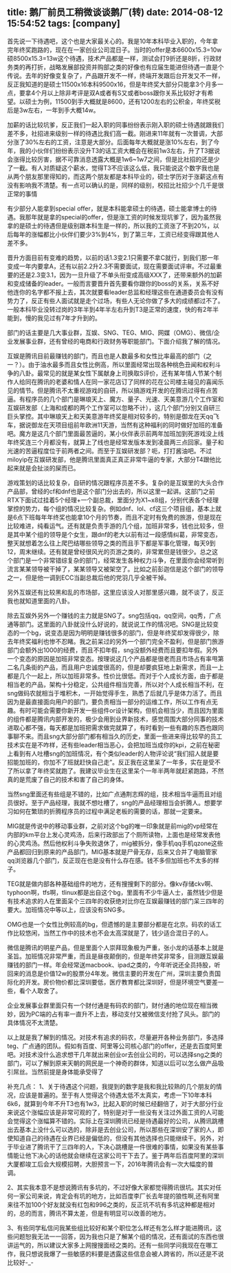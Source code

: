 title: 鹅厂前员工稍微谈谈鹅厂(转)
date: 2014-08-12 15:54:52
tags: [company]
---


首先说一下待遇吧，这个也是大家最关心的。我是10年本科毕业入职的，今年拿完年终奖跑路的，现在在一家创业公司混日子。当时的offer是本6600x15.3=10w硕8500x15.3=13w这个待遇，技术产品都是一样，测试会打9折还是8折，行政财务类的再打折，战略发展部投资并购部之类的好像也有应届生能进但待遇一直是个传说。去年的好像变复杂了，产品跟开发不一样，终端开发跟后台开发又不一样，反正我知道的是硕士11500x16本科9500x16，但是年终奖大部分只能拿3个月多一点，要拿4个月以上除非考评是双A或者有S又或者boss跟你关系比较好才有希望。以硕士为例，11500到手大概就是8600，还有1200左右的公积金，年终奖税后是3w左右，一年到手大概14w。 
  
加薪的话比较坑爹，反正我们一起入职的同事纷纷表示刚入职的硕士待遇就跟我们差不多，社招进来级别一样的待遇比我们高一截。刚进来11年就有一次普调，大部分涨了30%左右的工资，注意是大部分。后面每年大概就是涨10%左右，到了今年，我的小伙伴们纷纷表示没升T3的话工资大概会在税前1w3左右，升了T3据说会涨得比较厉害，据不可靠消息透露大概是1w6~1w7之间，但是比社招的还是少了一截。有人对质疑这个薪水，觉得T3不应该这么低，我只能说这个数字我也是从两个朋友那里得知的，而这两个朋友都是本科毕业的，硕士学历对于涨薪这点有没有影响我不清楚。有一点可以确认的是，同样的级别，校招比社招少个几千是很正常的事情 
  
有少部分人能拿到special offer，就是本科能拿硕士的待遇，硕士能拿博士的待遇。我那年就是拿的special的offer，但是涨工资的时候发现坑爹了，因为虽然我拿的是硕士的待遇但是级别跟本科生是一样的，所以我的工资涨了不到20%，以后每年的涨幅都比小伙伴们要少3%到4%，到了第三年，工资已经变得跟其他人差不多。 
  
晋升方面目前有变难的趋势，以前的话1.3变2.1只需要不拿C就行，到我们那一年变成一年内要拿A，还有以前2.2升2.3不需要面试，现在需要面试评审。不过最重要的还是2.3变3.1，因为一旦升级了不单头衔变成高级XXX了，还带来额外的加薪和变成储备的leader。一般而言要晋升首先要看你跟你的boss的关系，关系不好他连你的名字都不报上去，其次就要看leader总监和经理这些在通道委员会有没有势力了，反正有些人面试就是走个过场，有些人无论你做了多大的成绩都过不了。一般本科毕业没转过岗的3年半到4年半左右升到T3是正常的速度，快的有2年半能到，慢的我见过有7年才升到的。 
  
部门的话主要是几大事业群，互娱、SNG、TEG、MIG、网媒（OMG）、微信/企业发展事业群，还有曾经的电商和行政财务等职能部门。下面介绍我了解的情况。 
  
互娱是腾讯目前最赚钱的部门，而且也是人数最多和女性比率最高的部门（之一？）。由于油水最多而且女性比例高，所以里面经常出现各种桃色丑闻和权利斗争的八卦。最常见的就是某女性下属献身上司换取S评价，还有某年情人节某个制作人给同在腾讯的老婆和情人在同一家花店订了同样的花在公司楼主碰见的喜闻乐见的情节。但是腾讯不太重视游戏的自研，所以搞游戏开发的在腾讯过得有点苦逼。有程序员的几个部门是琳琅天上、魔方、量子、光速、天美意游几个工作室和互娱研发部（上海和成都的两个工作室可以忽略不计），这几个部门分别又自研三巨头掌控。其中琳琅天上和天美意游年终奖是相对较多的，特别是御龙在天qq飞车，据说御龙在天项目组前年欧洲11天游，当然有这种福利的同时做好加班的准备吧。魔方是这几个部门里面最苦逼的，某小伙伴表示前两年加班加到死游戏没上线年终奖连三个月都没有，就算上了线也是经常发版本发到凌晨两三点回家。量子和光速的苦逼程度位于前两者之间。而至于互娱研发部？呃，打打酱油吧。不过miloyip在互娱研发部，他是腾讯里面真正真正非常牛逼的专家，大部分T4跟他比起来就是会扯淡的屎而已。 
  
游戏策划的话比较复杂，自研的情况跟程序员差不多。复杂的是互娱里的大头合作产品部，曾经的cf和dnf也是这个部门分出去的，所以这里一起讲。这部门之前RTX下面试过挂着5个经理+一个副总裁，里面分为X1~x8组，分别代表各个经理掌控的势力，每个组的情况比较复杂。例如dnf、lol、cf这三个项目组，基本上就是6点下班每年年终奖也能拿10个月的节奏，而且不定时有免费的旅游，但是现在比较难进，纯看运气。还有就是负责手游的几个组，加班非常多，钱也比较多，但是其中某个组的领导是个女生，跟dnf的老大以前有过一段感情纠葛，非常变态，整天就想着怎么往上爬巴结哪些领导之类的而且手下都是军事化管理，每天9到12，周末继续。还有就是曾经很风光的页游之类的，非常累但是钱很少。总之这个部门是一个非常错综复杂的部门，经常发生各种权力斗争，在里面你会经常听到流言某某领导被干掉了，某某领导又被架空了。比如之前彭迦信是这个部门的领导之一，但是他一调到ECC当副总裁后他的党羽几乎全被干掉。 
  
另外互娱还有比较黑和乱的市场部，这里应该没人对那里感兴趣，就不谈了，反正我也就知道里面的八卦。 
  
除去互娱外另外一个赚钱的主力就是SNG了。sng包括qq，qq空间，qq秀，广点通等部门。这里面的八卦就没什么好说的，就说说工作的情况吧。SNG是比较变态的一个bg，说变态是因为明明是赚钱很多的部门，但是年终奖却发得很少，除去年终奖福利也惨不忍睹。我之前呆过的另外一个部门完全不盈利，但是部门旅游部门会额外出1000的经费，而且不扣年假，sng没额外经费而且要扣年假。另外一个变态的原因是加班非常变态。按理说这几个产品都是很老而且市场占有率甩第二名几条街的产品，而且用户忠诚度很高的，但是却要疯狂地上新需求，而且一上都是几个一起上，所以加班非常多。性价比很低。而对于个人成长方面，由于都是相当老的产品，架构十分稳定，公共组件相当完善，所以对个人成长相当不利，在sng做码农就相当于堆积木，一开始觉得手生，熟悉了后就几乎是体力活了。而且因为是最直接面向用户的部门，要负责相当一部分的运维工作，所以工作有点无趣。有时可能会需要你新开发一些组件or设计架构，但机会相当少，而且因为里面的组件都是腾讯内部开发的，极少会用到业界新技术，感觉周围大部分同事的技术进取心都不强，每天都是加班把需求做完就算了，有时看到一些有趣的东西也跟同事聊不来。而且sng大部分部门都有相当久的历史，里面一些进来得比较早的员工技术实在是不咋样，还有些leader相当恶心，会把加班当成你的kpi，之前在秘密上看到有人吐槽sng的加班情况，有个类似leader的人物评论说“我们招人就是要招能加班的，你加不了班就赶快自己走”。反正我在这里呆了一年多，实在是受不了所以拿了年终奖就跑了。我建议毕业生在这里呆个一年半两年就赶紧跑路，不然真的是荒废了自己的技术和害了自己的身体。 
  
当然sng里面还有些组是不错的，比如广点通荆志辉的组，技术相当牛逼而且对组员很好。至于产品经理，我就不想吐槽了，sng的产品经理相当会折腾人。想要学习如何在繁琐的折腾程序员的过程中满足老板的需要的话，那就一定要来。

MIG就是传说中的移动事业群，之前对这个bg的唯一印象就是前mig的vp经常在内部的km平台上发心灵鸡汤，后来行政部出了个厕所读物，上面也是经常发表他的心灵鸡汤。然后他权利斗争失败退休了，mig被拆分，像手机qq手机qzone这些产品都回归到原来的产品部门，MIG基本就是尸骨无存，后来又合并了电脑管家qq浏览器几个部门，反正现在也是没有什么存在感。钱不多但加班也不太多的样子。 
  
TEG就是做内部各种基础组件的地方，还有搜搜剩下的部分。像kv存储ckv啊、typhoon啊，tfs啊，tlinux都是出自这个bg，里面有不少牛逼人士，虽然钱少但是有技术追求的人在里面呆个三四年的收获绝对比你在互娱最赚钱的部门呆三四年的要大。加班情况中等以上，应该没有SNG多。 
  
OMG也是一个女性比例较高的bg，但遗憾的是主要部分都是在北京。码农的话工作比较悠闲，当然工作中的技术也不会太高深就是了，钱少适合混日子的人。 
  
微信是腾讯的明星产品，但是里面个人崇拜现象极为严重，张小龙的话基本上就是圣旨。加班情况非常严重，而且是昼夜颠倒的，但是年终奖非常多，目测跟互娱最赚钱的部门一样。年会经常送macbook、ipad之类的，今年听说还全员持股，听回来的消息是价值12w的股票分4年发。微信主要的开发在广州，深圳主要负责国际化的开发。房价物价都比深圳要低，医疗教育都比深圳好，但是环境空气要差一些，看个人取舍了。 
  
企业发展事业群里面只有一个财付通是有码农的部门，财付通的地位现在相当微妙，因为PC端的占有率一直升不上去，移动支付又被微信支付抢了风头。部门的具体情况不太清楚。 


以上就是我了解到的情况。对技术有追求的码农，尽量避开各种业务部门，多选择teg、广点通的团队。假如有百度、阿里等公司核心部门的offer，还是去百度阿里吧。对技术没什么追求想干几年就出来创业or去创业公司的，可以选择sng之类的部门，可以了解到原来天朝的网民是一个神奇的群体，知道以后可以怎么做产品吸引屌丝。当然前提是身体能承受得了 


  
  
补充几点： 
1、关于待遇这个问题，我提到的数字是我和我比较熟的几个朋友的情况，应该是普遍的。至于有人觉得这个待遇太低不太真实，考虑一下10年本科6k6，就算到今年不升T3也有1w3，比起入职的时候已经翻倍了，对于大部分行业来说这个涨幅应该是非常可观的了，特别是对于一些没有关注过外面工资的人可能会觉得这个涨幅算不错的。实际上在深圳腾讯已经是待遇最好的公司，从腾讯跳槽出去基本上没什么可以选的，除非是去创业公司，所以那些在深圳安了家的人，即使知道自己的待遇在业界已经是偏低的，但没有其他选择也只能继续干。另外，对于毕业进了腾讯干了三四年的人，下决心跳槽是一件很难的事情，如果没有某些事情能让他下决心的话他就会继续在这家公司干下去了。鉴于两年后百度阿里的深圳大厦都竣工后会大规模招聘，大胆预言一下，2016年腾讯会有一次大幅度的普调。 
  
2、其实我本意不是想说腾讯有多坑的，不过好像大家都觉得腾讯很坑。其实对任何一家公司来说，肯定会有坑的地方，比如百度李厂长去年提的狼性啊,还有阿里来往不加100个好友就没有红包和996之类的，反正坑不坑有多坑这种都是相对的，总的而言，腾讯不算太差，但是有明显可以改善的地方。 
  
3、有些同学私信问我某些组比较好和某个职位怎么样还有怎么样才能进腾讯，这些问题恕我无法一一回答，因为我也只是了解某个组的情况，还有面试的东西也很讲运气的，所以建议大家多上网搜搜面经之类的。还有一些同学问我现在在哪工作，我只想说我爆了一些敏感的料要是透露这些信息会被人跨省的，所以还是不说比较好-_- 